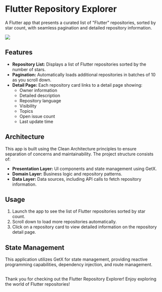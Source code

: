 # Flutter Repository Explorer

A Flutter app that presents a curated list of "Flutter" repositories, sorted by star count, with seamless pagination and detailed repository information.

<p>
    <img src="https://github.com/imsajib02/flutter-repository-explorer/blob/main/screenshots/app_screen.gif?raw=true"/>
</p>

## Features

- **Repository List:** Displays a list of Flutter repositories sorted by the number of stars.
- **Pagination:** Automatically loads additional repositories in batches of 10 as you scroll down.
- **Detail Page:** Each repository card links to a detail page showing:
    - Owner information
    - Detailed description
    - Repository language
    - Visibility
    - Topics
    - Open issue count
    - Last update time

## Architecture

This app is built using the Clean Architecture principles to ensure separation of concerns and maintainability. The project structure consists of:

- **Presentation Layer:** UI components and state management using GetX.
- **Domain Layer:** Business logic and repository patterns.
- **Data Layer:** Data sources, including API calls to fetch repository information.

## Usage

1. Launch the app to see the list of Flutter repositories sorted by star count.
2. Scroll down to load more repositories automatically.
3. Click on a repository card to view detailed information on the repository detail page.

## State Management

This application utilizes GetX for state management, providing reactive programming capabilities, dependency injection, and route management.

## 
Thank you for checking out the Flutter Repository Explorer! Enjoy exploring the world of Flutter repositories!
